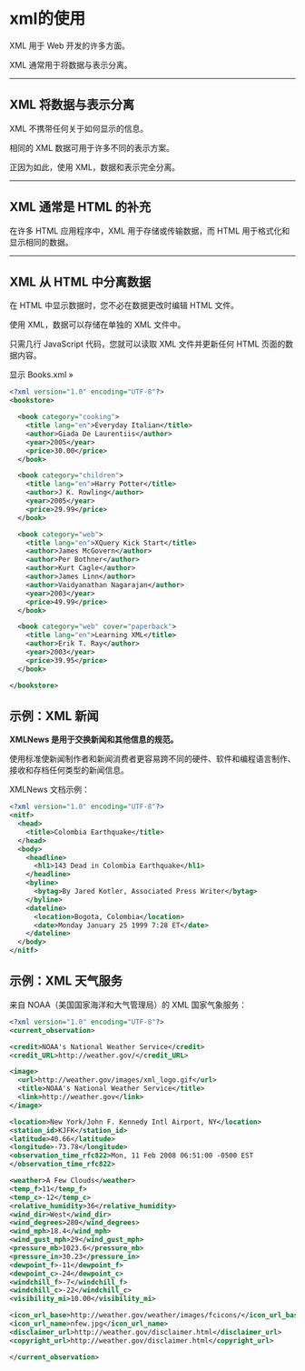 # xml的使用

XML 用于 Web 开发的许多方面。

XML 通常用于将数据与表示分离。

------

## XML 将数据与表示分离

XML 不携带任何关于如何显示的信息。

相同的 XML 数据可用于许多不同的表示方案。

正因为如此，使用 XML，数据和表示完全分离。

------

## XML 通常是 HTML 的补充

在许多 HTML 应用程序中，XML 用于存储或传输数据，而 HTML 用于格式化和显示相同的数据。

------

## XML 从 HTML 中分离数据

在 HTML 中显示数据时，您不必在数据更改时编辑 HTML 文件。

使用 XML，数据可以存储在单独的 XML 文件中。

只需几行 JavaScript 代码，您就可以读取 XML 文件并更新任何 HTML 页面的数据内容。

显示 Books.xml »

```xml
<?xml version="1.0" encoding="UTF-8"?>
<bookstore>

  <book category="cooking">
    <title lang="en">Everyday Italian</title>
    <author>Giada De Laurentiis</author>
    <year>2005</year>
    <price>30.00</price>
  </book>

  <book category="children">
    <title lang="en">Harry Potter</title>
    <author>J K. Rowling</author>
    <year>2005</year>
    <price>29.99</price>
  </book>

  <book category="web">
    <title lang="en">XQuery Kick Start</title>
    <author>James McGovern</author>
    <author>Per Bothner</author>
    <author>Kurt Cagle</author>
    <author>James Linn</author>
    <author>Vaidyanathan Nagarajan</author>
    <year>2003</year>
    <price>49.99</price>
  </book>

  <book category="web" cover="paperback">
    <title lang="en">Learning XML</title>
    <author>Erik T. Ray</author>
    <year>2003</year>
    <price>39.95</price>
  </book>

</bookstore>
```



## 示例：XML 新闻

**XMLNews 是用于交换新闻和其他信息的规范。**

使用标准使新闻制作者和新闻消费者更容易跨不同的硬件、软件和编程语言制作、接收和存档任何类型的新闻信息。

XMLNews 文档示例：

```xml
<?xml version="1.0" encoding="UTF-8"?>
<nitf>
  <head>
    <title>Colombia Earthquake</title>
  </head>
  <body>
    <headline>
      <hl1>143 Dead in Colombia Earthquake</hl1>
    </headline>
    <byline>
      <bytag>By Jared Kotler, Associated Press Writer</bytag>
    </byline>
    <dateline>
      <location>Bogota, Colombia</location>
      <date>Monday January 25 1999 7:28 ET</date>
    </dateline>
  </body>
</nitf>
```



## 示例：XML 天气服务

来自 NOAA（美国国家海洋和大气管理局）的 XML 国家气象服务：

```xml
<?xml version="1.0" encoding="UTF-8"?>
<current_observation>

<credit>NOAA's National Weather Service</credit>
<credit_URL>http://weather.gov/</credit_URL>

<image>
  <url>http://weather.gov/images/xml_logo.gif</url>
  <title>NOAA's National Weather Service</title>
  <link>http://weather.gov</link>
</image>

<location>New York/John F. Kennedy Intl Airport, NY</location>
<station_id>KJFK</station_id>
<latitude>40.66</latitude>
<longitude>-73.78</longitude>
<observation_time_rfc822>Mon, 11 Feb 2008 06:51:00 -0500 EST
</observation_time_rfc822>

<weather>A Few Clouds</weather>
<temp_f>11</temp_f>
<temp_c>-12</temp_c>
<relative_humidity>36</relative_humidity>
<wind_dir>West</wind_dir>
<wind_degrees>280</wind_degrees>
<wind_mph>18.4</wind_mph>
<wind_gust_mph>29</wind_gust_mph>
<pressure_mb>1023.6</pressure_mb>
<pressure_in>30.23</pressure_in>
<dewpoint_f>-11</dewpoint_f>
<dewpoint_c>-24</dewpoint_c>
<windchill_f>-7</windchill_f>
<windchill_c>-22</windchill_c>
<visibility_mi>10.00</visibility_mi>

<icon_url_base>http://weather.gov/weather/images/fcicons/</icon_url_base>
<icon_url_name>nfew.jpg</icon_url_name>
<disclaimer_url>http://weather.gov/disclaimer.html</disclaimer_url>
<copyright_url>http://weather.gov/disclaimer.html</copyright_url>

</current_observation>
```




